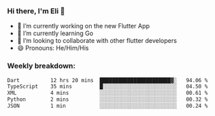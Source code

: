 ### Hi there, I'm Eli 👋
- 🔭 I’m currently working on the new Flutter App
- 🌱 I’m currently learning Go
- 🦄 I’m looking to collaborate with other flutter developers
- 😄 Pronouns: He/Him/His

### Weekly breakdown:
<!--START_SECTION:waka-->

```txt
Dart          12 hrs 20 mins  ███████████████████████▓░   94.06 %
TypeScript    35 mins         █░░░░░░░░░░░░░░░░░░░░░░░░   04.50 %
XML           4 mins          ░░░░░░░░░░░░░░░░░░░░░░░░░   00.61 %
Python        2 mins          ░░░░░░░░░░░░░░░░░░░░░░░░░   00.32 %
JSON          1 min           ░░░░░░░░░░░░░░░░░░░░░░░░░   00.24 %
```

<!--END_SECTION:waka-->
